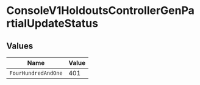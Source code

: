 # ConsoleV1HoldoutsControllerGenPartialUpdateStatus


## Values

| Name                | Value               |
| ------------------- | ------------------- |
| `FourHundredAndOne` | 401                 |